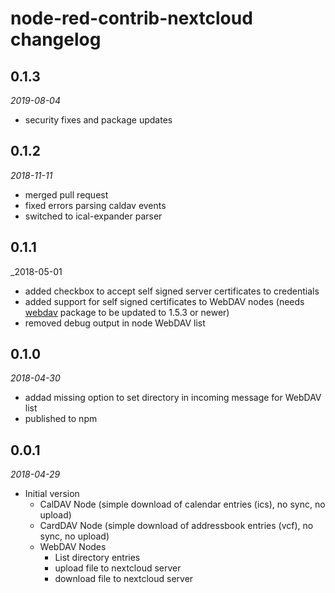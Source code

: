 # node-red-contrib-nextcloud changelog

## 0.1.3
_2019-08-04_
* security fixes and package updates

## 0.1.2
_2018-11-11_
* merged pull request
 * fixed errors parsing caldav events
 * switched to ical-expander parser

## 0.1.1
_2018-05-01
* added checkbox to accept self signed server certificates to credentials
* added support for self signed certificates to WebDAV nodes (needs [webdav](https://github.com/perry-mitchell/webdav-client) package to be updated to 1.5.3 or newer)
* removed debug output in node WebDAV list

## 0.1.0
_2018-04-30_
* addad missing option to set directory in incoming message for WebDAV list
* published to npm

## 0.0.1
_2018-04-29_

* Initial version
  * CalDAV Node (simple download of calendar entries (ics), no sync, no upload)
  * CardDAV Node (simple download of addressbook entries (vcf), no sync, no upload)
  * WebDAV Nodes
    * List directory entries
    * upload file to nextcloud server
    * download file to nextcloud server
